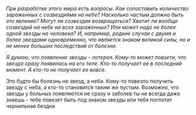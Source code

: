 *При разработке этого мира есть вопросы. Как сопоставить количество зараженных с созвездиями на небе? Насколько частым должно быть это явление? Могут ли созвездия возвращаться? Хватит ли вообще созвездий на небе на всех зараженных? Или может надо не более одной звезды на человека? И, например, редкие случаи с двумя и более звездами одновременно, что является знаком великой силы, но и не менее больших последствий от болезни.*

*Я думаю, что появление звезды - лотерея. Кому-то может повзети, что звезда сразу появилась на его теле. Кто-то получает ее в последний момент. А кто-то не получает ее вовсе.*

Это будто бы болезнь не звезд, а неба. Кому-то повезло получить звезду с неба, а кто-то становится таким же пустым. Возможно, что звезды у больных появляются не сразу и заболев ты не всегда даже знаешь - тебе повезет быть под знаком звезды или тебя поглотит чернильная бездна
